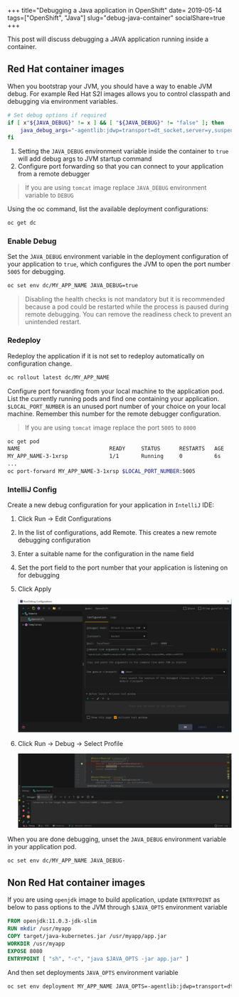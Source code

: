 +++
title="Debugging a Java application in OpenShift"
date= 2019-05-14
tags=["OpenShift", "Java"]
slug="debug-java-container"
socialShare=true
+++

This post will discuss debugging a JAVA application running inside a container.

## Red Hat container images

When you bootstrap your JVM, you should have a way to enable JVM debug. For example Red Hat S2I images allows you to control classpath and debugging via environment variables.

```bash
# Set debug options if required
if [ x"${JAVA_DEBUG}" != x ] && [ "${JAVA_DEBUG}" != "false" ]; then
    java_debug_args="-agentlib:jdwp=transport=dt_socket,server=y,suspend=n,address=${JAVA_DEBUG_PORT:-5005}"
fi
```

1. Setting the `JAVA_DEBUG` environment variable inside the container to `true` will add debug args to JVM startup command
2. Configure port forwarding so that you can connect to your application from a remote debugger

> If you are using `tomcat` image replace `JAVA_DEBUG` environment variable to `DEBUG`

Using the oc command, list the available deployment configurations:

```bash
oc get dc
```

### Enable Debug

Set the `JAVA_DEBUG` environment variable in the deployment configuration of your application to `true`, which configures the JVM to open the port number `5005` for debugging.

```bash
oc set env dc/MY_APP_NAME JAVA_DEBUG=true
```

> Disabling the health checks is not mandatory but it is recommended because a pod could be restarted while the process is paused during remote debugging. You can remove the readiness check to prevent an unintended restart.

### Redeploy

Redeploy the application if it is not set to redeploy automatically on configuration change.

```bash
oc rollout latest dc/MY_APP_NAME
```

Configure port forwarding from your local machine to the application pod. List the currently running pods and find one containing your application. `$LOCAL_PORT_NUMBER` is an unused port number of your choice on your local machine. Remember this number for the remote debugger configuration.

> If you are using `tomcat` image replace the port `5005` to `8000`

```bash
oc get pod
NAME                            READY     STATUS      RESTARTS   AGE
MY_APP_NAME-3-1xrsp             1/1       Running     0          6s
...
oc port-forward MY_APP_NAME-3-1xrsp $LOCAL_PORT_NUMBER:5005
```

### IntelliJ Config

Create a new debug configuration for your application in `IntelliJ` IDE:

1. Click Run → Edit Configurations
2. In the list of configurations, add Remote. This creates a new remote debugging configuration
3. Enter a suitable name for the configuration in the name field
4. Set the port field to the port number that your application is listening on for debugging
5. Click Apply

   ![intellij-debug](intellij_debug.png)

6. Click Run -> Debug -> Select Profile

   ![Debugger connected](intellij_connect.png)

When you are done debugging, unset the `JAVA_DEBUG` environment variable in your application pod.

```bash
oc set env dc/MY_APP_NAME JAVA_DEBUG-
```

## Non Red Hat container images

If you are using `openjdk` image to build application, update `ENTRYPOINT` as below to pass options to the JVM through `$JAVA_OPTS` environment variable

```Dockerfile
FROM openjdk:11.0.3-jdk-slim
RUN mkdir /usr/myapp
COPY target/java-kubernetes.jar /usr/myapp/app.jar
WORKDIR /usr/myapp
EXPOSE 8080
ENTRYPOINT [ "sh", "-c", "java $JAVA_OPTS -jar app.jar" ]
```

And then set deployments `JAVA_OPTS` environment variable

```bash
oc set env deployment MY_APP_NAME JAVA_OPTS=-agentlib:jdwp=transport=dt_socket,address=*:5005,server=y,suspend=n
```
